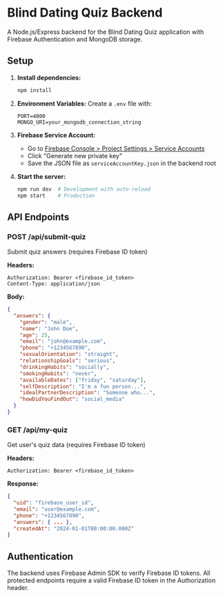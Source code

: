 # Blind Dating Quiz Backend

A Node.js/Express backend for the Blind Dating Quiz application with Firebase Authentication and MongoDB storage.

## Setup

1. **Install dependencies:**
   ```bash
   npm install
   ```

2. **Environment Variables:**
   Create a `.env` file with:
   ```
   PORT=4000
   MONGO_URI=your_mongodb_connection_string
   ```

3. **Firebase Service Account:**
   - Go to [Firebase Console > Project Settings > Service Accounts](https://console.firebase.google.com/)
   - Click "Generate new private key"
   - Save the JSON file as `serviceAccountKey.json` in the backend root

4. **Start the server:**
   ```bash
   npm run dev  # Development with auto-reload
   npm start    # Production
   ```

## API Endpoints

### POST /api/submit-quiz
Submit quiz answers (requires Firebase ID token)

**Headers:**
```
Authorization: Bearer <firebase_id_token>
Content-Type: application/json
```

**Body:**
```json
{
  "answers": {
    "gender": "male",
    "name": "John Doe",
    "age": 25,
    "email": "john@example.com",
    "phone": "+1234567890",
    "sexualOrientation": "straight",
    "relationshipGoals": "serious",
    "drinkingHabits": "socially",
    "smokingHabits": "never",
    "availableDates": ["friday", "saturday"],
    "selfDescription": "I'm a fun person...",
    "idealPartnerDescription": "Someone who...",
    "howDidYouFindOut": "social_media"
  }
}
```

### GET /api/my-quiz
Get user's quiz data (requires Firebase ID token)

**Headers:**
```
Authorization: Bearer <firebase_id_token>
```

**Response:**
```json
{
  "uid": "firebase_user_id",
  "email": "user@example.com",
  "phone": "+1234567890",
  "answers": { ... },
  "createdAt": "2024-01-01T00:00:00.000Z"
}
```

## Authentication

The backend uses Firebase Admin SDK to verify Firebase ID tokens. All protected endpoints require a valid Firebase ID token in the Authorization header. 